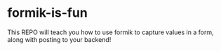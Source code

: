 # formik-is-fun
This REPO will teach you how to use formik to capture values in a form, along with posting to your backend!
